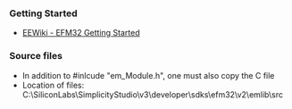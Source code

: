 ### Getting Started
* [EEWiki - EFM32 Getting Started](https://eewiki.net/display/microcontroller/Getting+Started+with+EFM32+Giant+Gecko+ARM+Cortex-M3)

### Source files
* In addition to #inlcude "em_Module.h", one must also copy the C file
* Location of files: C:\SiliconLabs\SimplicityStudio\v3\developer\sdks\efm32\v2\emlib\src
